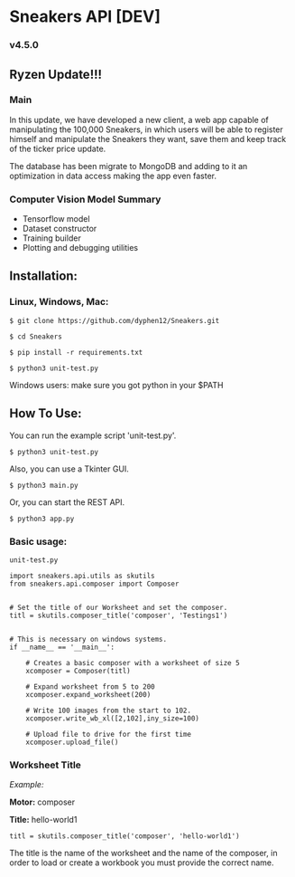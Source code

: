# Sneakers API [DEV]

### v4.5.0

## Ryzen Update!!!

### Main

In this update, we have developed a new client, a web app capable of manipulating the 100,000 Sneakers, in which users will be able to register himself and manipulate the Sneakers they want, save them and keep track of the ticker price update.

The database has been migrate to MongoDB and adding to it an optimization in data access making the app even faster.

### Computer Vision Model Summary

- Tensorflow model
- Dataset constructor
- Training builder
- Plotting and debugging utilities

## Installation:

### Linux, Windows, Mac:

`$ git clone https://github.com/dyphen12/Sneakers.git`

`$ cd Sneakers`

`$ pip install -r requirements.txt`

`$ python3 unit-test.py` 

Windows users: make sure you got python in your $PATH

## How To Use:

You can run the example script 'unit-test.py'.

`$ python3 unit-test.py`

Also, you can use a Tkinter GUI.

`$ python3 main.py`

Or, you can start the REST API.

`$ python3 app.py`

### Basic usage:

```
unit-test.py

import sneakers.api.utils as skutils
from sneakers.api.composer import Composer


# Set the title of our Worksheet and set the composer.
titl = skutils.composer_title('composer', 'Testings1')


# This is necessary on windows systems.
if __name__ == '__main__':

    # Creates a basic composer with a worksheet of size 5
    xcomposer = Composer(titl)
    
    # Expand worksheet from 5 to 200
    xcomposer.expand_worksheet(200)
    
    # Write 100 images from the start to 102.
    xcomposer.write_wb_xl([2,102],iny_size=100)
    
    # Upload file to drive for the first time
    xcomposer.upload_file()
```

### Worksheet Title

_Example:_

**Motor:** composer

**Title:** hello-world1

`titl = skutils.composer_title('composer', 'hello-world1')`

The title is the name of the worksheet and the name of the composer, 
in order to load or create a workbook you must provide the correct name.






